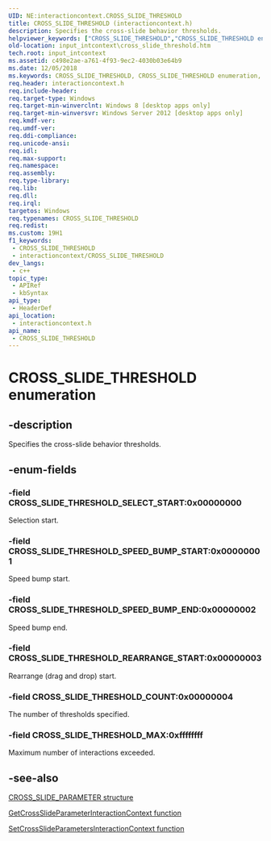 ```yaml
---
UID: NE:interactioncontext.CROSS_SLIDE_THRESHOLD
title: CROSS_SLIDE_THRESHOLD (interactioncontext.h)
description: Specifies the cross-slide behavior thresholds.
helpviewer_keywords: ["CROSS_SLIDE_THRESHOLD","CROSS_SLIDE_THRESHOLD enumeration","CROSS_SLIDE_THRESHOLD_COUNT","CROSS_SLIDE_THRESHOLD_MAX","CROSS_SLIDE_THRESHOLD_REARRANGE_START","CROSS_SLIDE_THRESHOLD_SELECT_START","CROSS_SLIDE_THRESHOLD_SPEED_BUMP_END","CROSS_SLIDE_THRESHOLD_SPEED_BUMP_START","input_intcontext.cross_slide_threshold","interactioncontext.cross_slide_threshold","interactioncontext/CROSS_SLIDE_THRESHOLD","interactioncontext/CROSS_SLIDE_THRESHOLD_COUNT","interactioncontext/CROSS_SLIDE_THRESHOLD_MAX","interactioncontext/CROSS_SLIDE_THRESHOLD_REARRANGE_START","interactioncontext/CROSS_SLIDE_THRESHOLD_SELECT_START","interactioncontext/CROSS_SLIDE_THRESHOLD_SPEED_BUMP_END","interactioncontext/CROSS_SLIDE_THRESHOLD_SPEED_BUMP_START"]
old-location: input_intcontext\cross_slide_threshold.htm
tech.root: input_intcontext
ms.assetid: c498e2ae-a761-4f93-9ec2-4030b03e64b9
ms.date: 12/05/2018
ms.keywords: CROSS_SLIDE_THRESHOLD, CROSS_SLIDE_THRESHOLD enumeration, CROSS_SLIDE_THRESHOLD_COUNT, CROSS_SLIDE_THRESHOLD_MAX, CROSS_SLIDE_THRESHOLD_REARRANGE_START, CROSS_SLIDE_THRESHOLD_SELECT_START, CROSS_SLIDE_THRESHOLD_SPEED_BUMP_END, CROSS_SLIDE_THRESHOLD_SPEED_BUMP_START, input_intcontext.cross_slide_threshold, interactioncontext.cross_slide_threshold, interactioncontext/CROSS_SLIDE_THRESHOLD, interactioncontext/CROSS_SLIDE_THRESHOLD_COUNT, interactioncontext/CROSS_SLIDE_THRESHOLD_MAX, interactioncontext/CROSS_SLIDE_THRESHOLD_REARRANGE_START, interactioncontext/CROSS_SLIDE_THRESHOLD_SELECT_START, interactioncontext/CROSS_SLIDE_THRESHOLD_SPEED_BUMP_END, interactioncontext/CROSS_SLIDE_THRESHOLD_SPEED_BUMP_START
req.header: interactioncontext.h
req.include-header: 
req.target-type: Windows
req.target-min-winverclnt: Windows 8 [desktop apps only]
req.target-min-winversvr: Windows Server 2012 [desktop apps only]
req.kmdf-ver: 
req.umdf-ver: 
req.ddi-compliance: 
req.unicode-ansi: 
req.idl: 
req.max-support: 
req.namespace: 
req.assembly: 
req.type-library: 
req.lib: 
req.dll: 
req.irql: 
targetos: Windows
req.typenames: CROSS_SLIDE_THRESHOLD
req.redist: 
ms.custom: 19H1
f1_keywords:
 - CROSS_SLIDE_THRESHOLD
 - interactioncontext/CROSS_SLIDE_THRESHOLD
dev_langs:
 - c++
topic_type:
 - APIRef
 - kbSyntax
api_type:
 - HeaderDef
api_location:
 - interactioncontext.h
api_name:
 - CROSS_SLIDE_THRESHOLD
---
```


# CROSS_SLIDE_THRESHOLD enumeration

## -description

Specifies the cross-slide behavior thresholds.

## -enum-fields

### -field CROSS_SLIDE_THRESHOLD_SELECT_START:0x00000000

Selection start.

### -field CROSS_SLIDE_THRESHOLD_SPEED_BUMP_START:0x00000001

Speed bump start.

### -field CROSS_SLIDE_THRESHOLD_SPEED_BUMP_END:0x00000002

Speed bump end.

### -field CROSS_SLIDE_THRESHOLD_REARRANGE_START:0x00000003

Rearrange (drag and drop) start.

### -field CROSS_SLIDE_THRESHOLD_COUNT:0x00000004

The number of thresholds specified.

### -field CROSS_SLIDE_THRESHOLD_MAX:0xffffffff

Maximum number of interactions exceeded.

## -see-also

[CROSS_SLIDE_PARAMETER structure](ns-interactioncontext-cross_slide_parameter.md)

[GetCrossSlideParameterInteractionContext function](nf-interactioncontext-getcrossslideparameterinteractioncontext.md)

[SetCrossSlideParametersInteractionContext function](nf-interactioncontext-setcrossslideparametersinteractioncontext.md)
